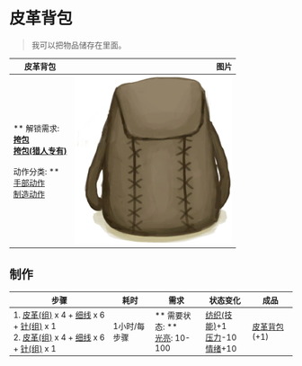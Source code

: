 # 皮革背包  
> 我可以把物品储存在里面。  
  
  皮革背包  |   图片   
 ----  |  ----:   
 ** 解锁需求: **<br>[挎包](Satchel.md)<br>[挎包(猎人专有)](SatchelHunter.md)<br><br>** 动作分类: **<br>[手部动作](HandAction.md)<br>[制造动作](CraftAction.md)  |  <img decoding="async" src="Sprite/BackpackLeather.png" href="a.md" style="max-width:300px;max-height:300px;">   
  
## 制作  
步骤  |  耗时  |  需求  |  状态变化  |  成品  
----  |  ----  |  ----  |  ----  |  ----  
1. [皮革(组)](GpTag_Leather.md) x 4 + [细线](CordFiber.md) x 6 + [针(组)](GpTag_Needle.md) x 1<br>2. [皮革(组)](GpTag_Leather.md) x 4 + [细线](CordFiber.md) x 6 + [针(组)](GpTag_Needle.md) x 1  |  1小时/每步骤  |  ** 需要状态: **<br>[光亮](Light.md): 10-100  |  [纺织(技能)](Skill_Tailoring.md)+1<br>[压力](Stress.md)-10<br>[情绪](Morale.md)+10  |  [皮革背包](BackpackLeather.md)(+1)  


<script>document.title="皮革背包 - 卡牌生存百科 Card Survival Wiki";</script>